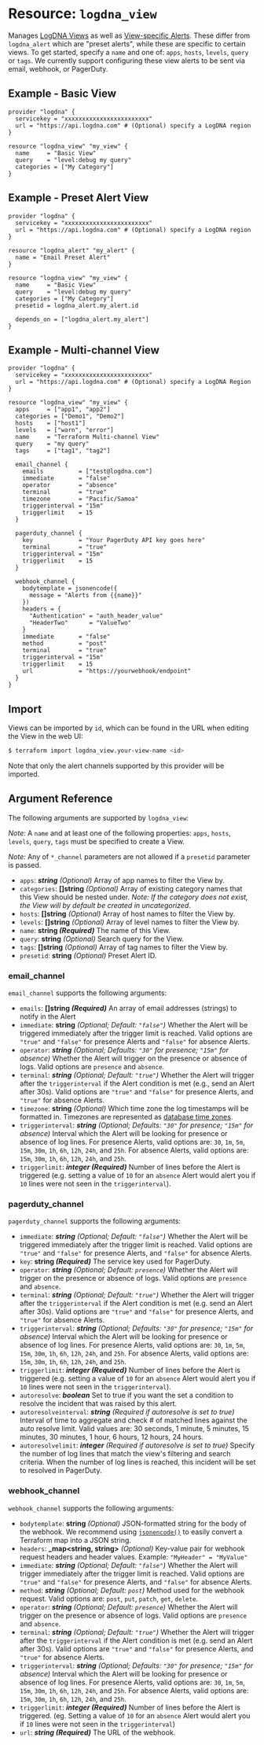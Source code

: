 # Resource: `logdna_view`

Manages [LogDNA Views](https://docs.logdna.com/docs/views) as well as [View-specific Alerts](https://docs.logdna.com/docs/alerts#how-to-attach-an-alert-to-an-existing-view). These differ from `logdna_alert` which are "preset alerts", while these are specific to certain views.  To get started, specify a `name` and one of: `apps`, `hosts`, `levels`, `query` or `tags`. We currently support configuring these view alerts to be sent via email, webhook, or PagerDuty.

## Example - Basic View

```hcl
provider "logdna" {
  servicekey = "xxxxxxxxxxxxxxxxxxxxxxxx"
  url = "https://api.logdna.com" # (Optional) specify a LogDNA region
}

resource "logdna_view" "my_view" {
  name     = "Basic View"
  query    = "level:debug my query"
  categories = ["My Category"]
}
```

## Example - Preset Alert View

```hcl
provider "logdna" {
  servicekey = "xxxxxxxxxxxxxxxxxxxxxxxx"
  url = "https://api.logdna.com" # (Optional) specify a LogDNA region
}

resource "logdna_alert" "my_alert" {
  name = "Email Preset Alert"
}

resource "logdna_view" "my_view" {
  name     = "Basic View"
  query    = "level:debug my query"
  categories = ["My Category"]
  presetid = logdna_alert.my_alert.id

  depends_on = ["logdna_alert.my_alert"]
}
```

## Example - Multi-channel View

```hcl
provider "logdna" {
  servicekey = "xxxxxxxxxxxxxxxxxxxxxxxx"
  url = "https://api.logdna.com" # (Optional) specify a LogDNA Region
}

resource "logdna_view" "my_view" {
  apps     = ["app1", "app2"]
  categories = ["Demo1", "Demo2"]
  hosts    = ["host1"]
  levels   = ["warn", "error"]
  name     = "Terraform Multi-channel View"
  query    = "my query"
  tags     = ["tag1", "tag2"]
  
  email_channel {
    emails          = ["test@logdna.com"]
    immediate       = "false"
    operator        = "absence"
    terminal        = "true"
    timezone        = "Pacific/Samoa"
    triggerinterval = "15m"
    triggerlimit    = 15
  }

  pagerduty_channel {
    key             = "Your PagerDuty API key goes here"
    terminal        = "true"
    triggerinterval = "15m"
    triggerlimit    = 15
  }

  webhook_channel {
    bodytemplate = jsonencode({
      message = "Alerts from {{name}}"
    })
    headers = {
      "Authentication" = "auth_header_value"
      "HeaderTwo"      = "ValueTwo"
    }
    immediate       = "false"
    method          = "post"
    terminal        = "true"
    triggerinterval = "15m"
    triggerlimit    = 15
    url             = "https://yourwebhook/endpoint"
  }
}
```

## Import

Views can be imported by `id`, which can be found in the URL when editing the
View in the web UI:

```sh
$ terraform import logdna_view.your-view-name <id>
```

Note that only the alert channels supported by this provider will be imported.

## Argument Reference

The following arguments are supported by `logdna_view`:

_Note:_ A `name` and at least one of the following properties: `apps`, `hosts`, `levels`, `query`, `tags` must be specified to create a View.

_Note:_ Any of `*_channel` parameters are not allowed if a `presetid` parameter is passed.

- `apps`: **_string_** _(Optional)_ Array of app names to filter the View by.
- `categories`: **[]string** _(Optional)_ Array of existing category names that this View should be nested under. _Note: If the category does not exist, the View will by default be created in uncategorized_.
- `hosts`: **[]string** _(Optional)_ Array of host names to filter the View by.
- `levels`: **[]string** _(Optional)_ Array of level names to filter the View by.
- `name`: **string _(Required)_** The name of this View.
- `query`: **string** _(Optional)_  Search query for the View.
- `tags`: **[]string** _(Optional)_ Array of tag names to filter the View by.
- `presetid`: **string** _(Optional)_ Preset Alert ID.

### email_channel

`email_channel` supports the following arguments:

- `emails`: **[]string _(Required)_** An array of email addresses (strings) to notify in the Alert
- `immediate`: **string** _(Optional; Default: `"false"`)_ Whether the Alert will be triggered immediately after the trigger limit is reached. Valid options are `"true"` and `"false"` for presence Alerts and `"false"` for absence Alerts.
- `operator`: **_string_** _(Optional; Defaults: `"30"` for presence; `"15m"` for absence)_ Whether the Alert will trigger on the presence or absence of logs. Valid options are `presence` and `absence`.
- `terminal`: **_string_** _(Optional; Default: `"true"`)_ Whether the Alert will trigger after the `triggerinterval` if the Alert condition is met (e.g., send an Alert after 30s). Valid options are `"true"` and `"false"` for presence Alerts, and `"true"` for absence Alerts.
- `timezone`: **string** _(Optional)_ Which time zone the log timestamps will be formatted in. Timezones are represented as [database time zones](https://en.wikipedia.org/wiki/List_of_tz_database_time_zones).
- `triggerinterval`: **_string_** _(Optional; Defaults: `"30"` for presence; `"15m"` for absence)_ Interval which the Alert will be looking for presence or absence of log lines. For presence Alerts, valid options are: `30`, `1m`, `5m`, `15m`, `30m`, `1h`, `6h`, `12h`, `24h`, and `25h`. For absence Alerts, valid options are: `15m`, `30m`, `1h`, `6h`, `12h`, `24h`, and `25h`.
- `triggerlimit`: **_integer (Required)_** Number of lines before the Alert is triggered (e.g. setting a value of `10` for an `absence` Alert would alert you if `10` lines were not seen in the `triggerinterval`).

### pagerduty_channel

`pagerduty_channel` supports the following arguments:

- `immediate`: **_string_** _(Optional; Default: `"false"`)_ Whether the Alert will be triggered immediately after the trigger limit is reached. Valid options are `"true"` and `"false"` for presence Alerts, and `"false"` for absence Alerts.
- `key`: **string _(Required)_** The service key used for PagerDuty.
- `operator`: **_string_** _(Optional; Default: `presence`)_ Whether the Alert will trigger on the presence or absence of logs. Valid options are `presence` and `absence`.
- `terminal`: **_string_** _(Optional; Default: `"true"`)_ Whether the Alert will trigger after the `triggerinterval` if the Alert condition is met (e.g. send an Alert after 30s). Valid options are `"true"` and `"false"` for presence Alerts, and `"true"` for absence Alerts.
- `triggerinterval`: **_string_** _(Optional; Defaults: `"30"` for presence; `"15m"` for absence)_ Interval which the Alert will be looking for presence or absence of log lines. For presence Alerts, valid options are: `30`, `1m`, `5m`, `15m`, `30m`, `1h`, `6h`, `12h`, `24h`, and `25h`. For absence Alerts, valid options are: `15m`, `30m`, `1h`, `6h`, `12h`, `24h`, and `25h`.
- `triggerlimit`: **_integer (Required)_** Number of lines before the Alert is triggered (e.g. setting a value of `10` for an `absence` Alert would alert you if `10` lines were not seen in the `triggerinterval`).
- `autoresolve`: **_boolean_** Set to true if you want the set a condition to resolve the incident that was raised by this alert.
- `autoresolveinterval`: **_string_** _(Required if autoresolve is set to true)_ Interval of time to aggregate and check # of matched lines against the auto resolve limit. Valid values are: 30 seconds, 1 minute, 5 minutes, 15 minutes, 30 minutes, 1 hour, 6 hours, 12 hours, 24 hours.
- `autoresolvelimit`: **_integer_** _(Required if autoresolve is set to true)_ Specify the number of log lines that match the view's filtering and search criteria. When the number of log lines is reached, this incident will be set to resolved in PagerDuty.

### webhook_channel

`webhook_channel` supports the following arguments:

- `bodytemplate`: **string** _(Optional)_ JSON-formatted string for the body of the webhook. We recommend using [`jsonencode()`](https://www.terraform.io/docs/configuration/functions/jsonencode.html) to easily convert a Terraform map into a JSON string.
- `headers`: **_map<string, string>** _(Optional)_ Key-value pair for webhook request headers and header values. Example: `"MyHeader" = "MyValue"`
- `immediate`: **_string_** _(Optional; Default: `"false"`)_ Whether the Alert will trigger immediately after the trigger limit is reached. Valid options are `"true"` and `"false"` for presence Alerts, and `"false"` for absence Alerts.
- `method`: **_string_** _(Optional; Default: `post`)_ Method used for the webhook request. Valid options are: `post`, `put`, `patch`, `get`, `delete`.
- `operator`: **_string_** _(Optional; Default: `presence`)_ Whether the Alert will trigger on the presence or absence of logs. Valid options are `presence` and `absence`.
- `terminal`: **_string_** _(Optional; Default: `"true"`)_ Whether the Alert will trigger after the `triggerinterval` if the Alert condition is met (e.g. send an Alert after 30s). Valid options are `"true"` and `"false"` for presence Alerts, and `"true"` for absence Alerts.
- `triggerinterval`: **_string_** _(Optional; Defaults: `"30"` for presence; `"15m"` for absence)_ Interval which the Alert will be looking for presence or absence of log lines. For presence Alerts, valid options are: `30`, `1m`, `5m`, `15m`, `30m`, `1h`, `6h`, `12h`, `24h`, and `25h`. For absence Alerts, valid options are: `15m`, `30m`, `1h`, `6h`, `12h`, `24h`, and `25h`.
- `triggerlimit`: **_integer (Required)_** Number of lines before the Alert is triggered. (eg. Setting a value of `10` for an `absence` Alert would alert you if `10` lines were not seen in the `triggerinterval`)
- `url`: **_string (Required)_** The URL of the webhook.
